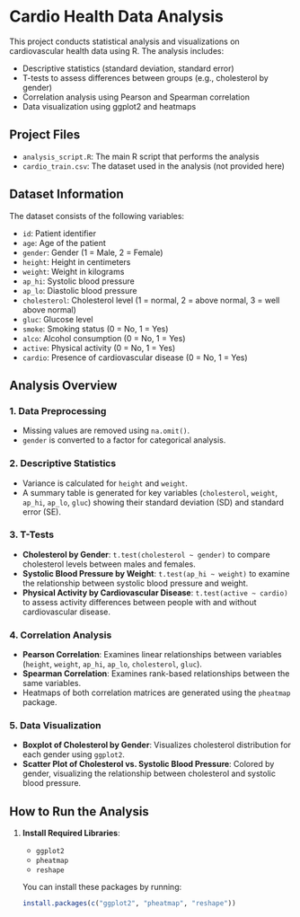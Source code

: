 # Cardio Health Data Analysis

This project conducts statistical analysis and visualizations on cardiovascular health data using R. The analysis includes:
- Descriptive statistics (standard deviation, standard error)
- T-tests to assess differences between groups (e.g., cholesterol by gender)
- Correlation analysis using Pearson and Spearman correlation
- Data visualization using ggplot2 and heatmaps

## Project Files
- `analysis_script.R`: The main R script that performs the analysis
- `cardio_train.csv`: The dataset used in the analysis (not provided here)

## Dataset Information
The dataset consists of the following variables:
- `id`: Patient identifier
- `age`: Age of the patient
- `gender`: Gender (1 = Male, 2 = Female)
- `height`: Height in centimeters
- `weight`: Weight in kilograms
- `ap_hi`: Systolic blood pressure
- `ap_lo`: Diastolic blood pressure
- `cholesterol`: Cholesterol level (1 = normal, 2 = above normal, 3 = well above normal)
- `gluc`: Glucose level
- `smoke`: Smoking status (0 = No, 1 = Yes)
- `alco`: Alcohol consumption (0 = No, 1 = Yes)
- `active`: Physical activity (0 = No, 1 = Yes)
- `cardio`: Presence of cardiovascular disease (0 = No, 1 = Yes)

## Analysis Overview

### 1. Data Preprocessing
- Missing values are removed using `na.omit()`.
- `gender` is converted to a factor for categorical analysis.

### 2. Descriptive Statistics
- Variance is calculated for `height` and `weight`.
- A summary table is generated for key variables (`cholesterol`, `weight`, `ap_hi`, `ap_lo`, `gluc`) showing their standard deviation (SD) and standard error (SE).

### 3. T-Tests
- **Cholesterol by Gender**: `t.test(cholesterol ~ gender)` to compare cholesterol levels between males and females.
- **Systolic Blood Pressure by Weight**: `t.test(ap_hi ~ weight)` to examine the relationship between systolic blood pressure and weight.
- **Physical Activity by Cardiovascular Disease**: `t.test(active ~ cardio)` to assess activity differences between people with and without cardiovascular disease.

### 4. Correlation Analysis
- **Pearson Correlation**: Examines linear relationships between variables (`height`, `weight`, `ap_hi`, `ap_lo`, `cholesterol`, `gluc`).
- **Spearman Correlation**: Examines rank-based relationships between the same variables.
- Heatmaps of both correlation matrices are generated using the `pheatmap` package.

### 5. Data Visualization
- **Boxplot of Cholesterol by Gender**: Visualizes cholesterol distribution for each gender using `ggplot2`.
- **Scatter Plot of Cholesterol vs. Systolic Blood Pressure**: Colored by gender, visualizing the relationship between cholesterol and systolic blood pressure.

## How to Run the Analysis

1. **Install Required Libraries**:
   - `ggplot2`
   - `pheatmap`
   - `reshape`

   You can install these packages by running:
   ```r
   install.packages(c("ggplot2", "pheatmap", "reshape"))
